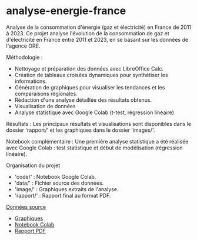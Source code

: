 # analyse-energie-france
Analyse de la consommation d'énergie (gaz et électricité) en France de 2011 à 2023.
Ce projet analyse l'évolution de la consommation de gaz et d'électricité en France entre 2011 et 2023, en se basant sur les données de l'agence ORE.

Méthodologie :
- Nettoyage et préparation des données avec LibreOffice Calc.
- Création de tableaux croisées dynamiques pour synthétiser les informations.
- Génération de graphiques pour visualiser les tendances et les comparaisons régionales.
- Rédaction d'une analyse détaillée des résultats obtenus.
- Visualisation de données
- Analyse statistique avec Google Colab (t-test, régression linéaire)

Résultats :
Les principaux résultats et visualisations sont disponibles dans le dossier 'rapport/' et les graphiques dans le dossier 'images/'.

Notebook complémentaire :
Une première analyse statistique a été réalisée avec Google Colab : test statistique et début de modélisation (régression linéaire).

Organisation du projet
- 'code/' : Notebook Google Colab.
- 'data/' : Fichier source des données.
- 'image/' : Graphiques extraits de l'analyse.
- 'rapport/' : Rapport final au format PDF.
  
[Données source](data/energie_regions_france.ods)
  - [Graphiques](image/g_total_repartition.png)
  - [Notebook Colab](code/colab_analyse_energie.ipynb)
  - [Rapport PDF](rapport/energie_regions_france_fin.pdf)
  

 
